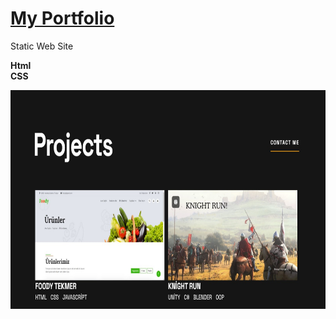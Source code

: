 # [My Portfolio](https://resulkarakooc.github.io/portfolio/) 

Static Web Site

**Html** <br/> **CSS**

<img src="images/Ekran görüntüsü 2024-04-23 152054.jpg" alt="Proje Resmi" width="700" height="350">

